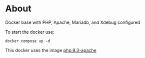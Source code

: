 # About
Docker base with PHP, Apache, Mariadb, and Xdebug configured

To start the docker use:

```
docker compose up -d
```

This docker uses the image [php:8.3-apache](https://hub.docker.com/_/php)

